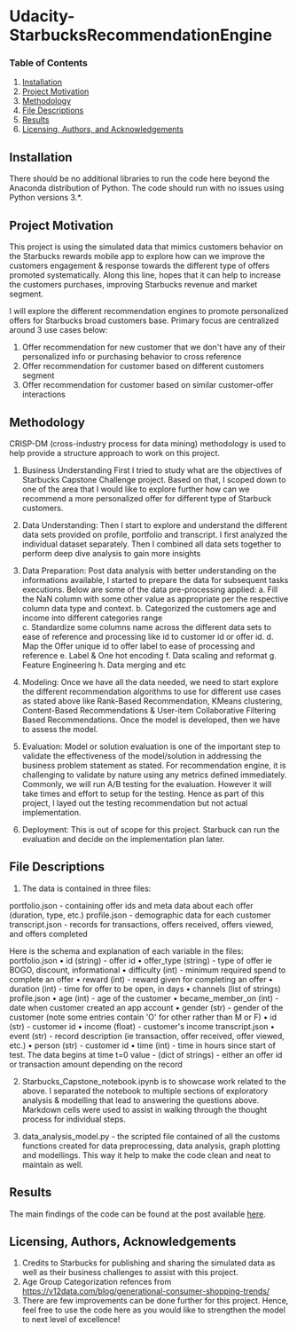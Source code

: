 # Udacity-StarbucksRecommendationEngine

### Table of Contents

  1. [Installation](#installation)
  2. [Project Motivation](#motivation)
  3. [Methodology](#methodology)
  4. [File Descriptions](#files)
  5. [Results](#results)
  6. [Licensing, Authors, and Acknowledgements](#licensing)

## Installation <a name="installation"></a>

There should be no additional libraries to run the code here beyond the Anaconda distribution of Python.  The code should run with no issues using Python versions 3.*.

## Project Motivation<a name="motivation"></a>

This project is using the simulated data that mimics customers behavior on the Starbucks rewards mobile app to explore how can we improve the customers engagement & response towards the different type of offers promoted systematically.  Along this line, hopes that it can help to increase the customers purchases, improving Starbucks revenue and market segment.

I will explore the different recommendation engines to promote personalized offers for Starbucks broad customers base.  Primary focus are centralized around 3 use cases below:
1. Offer recommendation for new customer that we don't have any of their personalized info or purchasing behavior to cross reference
2. Offer recommendation for customer based on different customers segment
3. Offer recommendation for customer based on similar customer-offer interactions

## Methodology<a name="methodology"></a>

CRISP-DM (cross-industry process for data mining) methodology is used to help provide a structure approach to work on this project.

1. Business Understanding 
First I tried to study what are the objectives of Starbucks Capstone Challenge project.  Based on that, I scoped down to one of the area that I would like to explore further how can we recommend a more personalized offer for different type of Starbuck customers.

2. Data Understanding: 
Then I start to explore and understand the different data sets provided on profile, portfolio and transcript.  I first analyzed the individual dataset separately.  Then I combined all data sets together to perform deep dive analysis to gain more insights  

3. Data Preparation: 
Post data analysis with better understanding on the informations available, I started to prepare the data for subsequent tasks executions.  Below are some of the data pre-processing applied:
    a. Fill the NaN column with some other value as appropriate per the respective column data type and context.
    b. Categorized the customers age and income into different categories range    
    c. Standardize some columns name across the different data sets to ease of reference and processing like id to customer id or offer id.
    d. Map the Offer unique id to offer label to ease of processing and reference
    e. Label & One hot encoding
    f. Data scaling and reformat
    g. Feature Engineering
    h. Data merging and etc

4. Modeling: 
Once we have all the data needed, we need to start explore the different recommendation algorithms to use for different use cases as stated above like Rank-Based Recommendation, KMeans clustering, Content-Based Recommendations & User-item Collaborative Filtering Based Recommendations.  Once the model is developed, then we have to assess the model.

5. Evaluation: 
Model or solution evaluation is one of the important step to validate the effectiveness of the model/solution in addressing the business problem statement as stated.  For recommendation engine, it is challenging to validate by nature using any metrics defined immediately.  Commonly, we will run A/B testing for the evaluation.  However it will take times and effort to setup for the testing. Hence as part of this project, I layed out the testing recommendation but not actual implementation.

6. Deployment: 
This is out of scope for this project.  Starbuck can run the evaluation and decide on the implementation plan later. 


## File Descriptions <a name="files"></a>

1. The data is contained in three files:

portfolio.json - containing offer ids and meta data about each offer (duration, type, etc.)
profile.json - demographic data for each customer
transcript.json - records for transactions, offers received, offers viewed, and offers completed

Here is the schema and explanation of each variable in the files:
portfolio.json
    • id (string) - offer id
	• offer_type (string) - type of offer ie BOGO, discount, informational
	• difficulty (int) - minimum required spend to complete an offer
	• reward (int) - reward given for completing an offer
	• duration (int) - time for offer to be open, in days
	• channels (list of strings)
profile.json
	• age (int) - age of the customer
	• became_member_on (int) - date when customer created an app account
	• gender (str) - gender of the customer (note some entries contain 'O' for other rather than M or F)
	• id (str) - customer id
	• income (float) - customer's income
transcript.json
	• event (str) - record description (ie transaction, offer received, offer viewed, etc.)
	• person (str) - customer id
	• time (int) - time in hours since start of test. The data begins at time t=0
value - (dict of strings) - either an offer id or transaction amount depending on the record

2. Starbucks_Capstone_notebook.ipynb is to showcase work related to the above.  I separated the notebook to multiple sections of exploratory analysis & modelling that lead to answering the questions above.  Markdown cells were used to assist in walking through the thought process for individual steps.  

3. data_analysis_model.py - the scripted file contained of all the customs functions created for data preprocessing, data analysis, graph plotting and modellings.  This way it help to make the code clean and neat to maintain as well.


## Results<a name="results"></a>

The main findings of the code can be found at the post available [here](https://medium.com/@hong.ling.goh/random-forest-for-predicting-city-hotel-booking-cancellation-17222fe479b).


## Licensing, Authors, Acknowledgements<a name="licensing"></a>

1. Credits to Starbucks for publishing and sharing the simulated data as well as their business challenges to assist with this project.  
2. Age Group Categorization refences from https://v12data.com/blog/generational-consumer-shopping-trends/    
3. There are few improvements can be done further for this project.  Hence, feel free to use the code here as you would like to strengthen the model to next level of excellence! 

